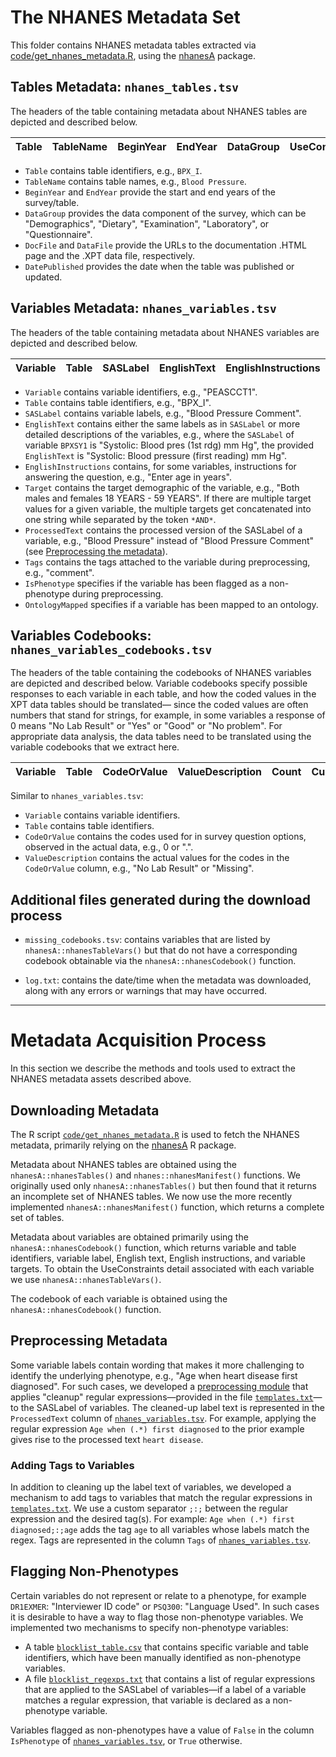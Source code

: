 # The NHANES Metadata Set
This folder contains NHANES metadata tables extracted via [code/get_nhanes_metadata.R](https://github.com/ccb-hms/NHANES-metadata/blob/master/code/get_nhanes_metadata.R), using the [nhanesA](https://github.com/cjendres1/nhanes) package.

## Tables Metadata: `nhanes_tables.tsv`
The headers of the table containing metadata about NHANES tables are depicted and described below.

| Table | TableName | BeginYear | EndYear | DataGroup | UseConstraints | DocFile | DataFile | DatePublished |
|-------|-----------|-----------|---------|-----------|----------------|---------|----------|---------------|

- `Table` contains table identifiers, e.g., `BPX_I`.
- `TableName` contains table names, e.g., `Blood Pressure`.
- `BeginYear` and `EndYear` provide the start and end years of the survey/table.
- `DataGroup` provides the data component of the survey, which can be "Demographics", "Dietary", "Examination", "Laboratory", or "Questionnaire".
- `DocFile` and `DataFile` provide the URLs to the documentation .HTML page and the .XPT data file, respectively.
- `DatePublished` provides the date when the table was published or updated. 


## Variables Metadata: `nhanes_variables.tsv`
The headers of the table containing metadata about NHANES variables are depicted and described below. 

| Variable | Table | SASLabel | EnglishText | EnglishInstructions | Target | UseConstraints | ProcessedText | Tags | IsPhenotype | OntologyMapped |
|----------|-------|----------|-------------|---------------------|--------|----------------|---------------|------|-------------|----------------|

- `Variable` contains variable identifiers, e.g., "PEASCCT1".
- `Table` contains table identifiers, e.g., "BPX_I".
- `SASLabel` contains variable labels, e.g., "Blood Pressure Comment".
- `EnglishText` contains either the same labels as in `SASLabel` or more detailed descriptions of the variables, e.g., where the `SASLabel` of variable `BPXSY1` is "Systolic: Blood pres (1st rdg) mm Hg", the provided `EnglishText` is "Systolic: Blood pressure (first reading) mm Hg".  
- `EnglishInstructions` contains, for some variables, instructions for answering the question, e.g., "Enter age in years".
- `Target` contains the target demographic of the variable, e.g., "Both males and females 18 YEARS - 59 YEARS". If there are multiple target values for a given variable, the multiple targets get concatenated into one string while separated by the token `*AND*`.    
- `ProcessedText` contains the processed version of the SASLabel of a variable, e.g., "Blood Pressure" instead of "Blood Pressure Comment" (see [Preprocessing the metadata](#preprocessing-the-metadata)).
- `Tags` contains the tags attached to the variable during preprocessing, e.g., "comment".
- `IsPhenotype` specifies if the variable has been flagged as a non-phenotype during preprocessing.
- `OntologyMapped` specifies if a variable has been mapped to an ontology. 


## Variables Codebooks: `nhanes_variables_codebooks.tsv` 
The headers of the table containing the codebooks of NHANES variables are depicted and described below. Variable codebooks specify possible responses to each variable in each table, and how the coded values in the XPT data tables should be translated— since the coded values are often numbers that stand for strings, for example, in some variables a response of 0 means "No Lab Result" or "Yes" or "Good" or "No problem". For appropriate data analysis, the data tables need to be translated using the variable codebooks that we extract here.

| Variable | Table | CodeOrValue | ValueDescription | Count | Cumulative | SkipToItem |
|----------|-------|-------------|------------------|-------|------------|------------|

Similar to `nhanes_variables.tsv`:
- `Variable` contains variable identifiers.
- `Table` contains table identifiers.
- `CodeOrValue` contains the codes used for in survey question options, observed in the actual data, e.g., 0 or ".".
- `ValueDescription` contains the actual values for the codes in the `CodeOrValue` column, e.g., "No Lab Result" or "Missing".


## Additional files generated during the download process 
- `missing_codebooks.tsv`: contains variables that are listed by `nhanesA::nhanesTableVars()` but that do not have a corresponding codebook obtainable via the `nhanesA::nhanesCodebook()` function.

- `log.txt`: contains the date/time when the metadata was downloaded, along with any errors or warnings that may have occurred.

---

# Metadata Acquisition Process
In this section we describe the methods and tools used to extract the NHANES metadata assets described above. 

## Downloading Metadata
The R script [`code/get_nhanes_metadata.R`](https://github.com/ccb-hms/NHANES-metadata/blob/master/code/get_nhanes_metadata.R) is used to fetch the NHANES metadata, primarily relying on the [nhanesA](https://github.com/cjendres1/nhanes) R package.

Metadata about NHANES tables are obtained using the `nhanesA::nhanesTables()` and `nhanes::nhanesManifest()` functions. We originally used only `nhanesA::nhanesTables()` but then found that it returns an incomplete set of NHANES tables. We now use the more recently implemented `nhanesA::nhanesManifest()` function, which returns a complete set of tables.

Metadata about variables are obtained primarily using the `nhanesA::nhanesCodebook()` function, which returns variable and table identifiers, variable label, English text, English instructions, and variable targets. To obtain the UseConstraints detail associated with each variable we use `nhanesA::nhanesTableVars()`.

The codebook of each variable is obtained using the `nhanesA::nhanesCodebook()` function.

## Preprocessing Metadata
Some variable labels contain wording that makes it more challenging to identify the underlying phenotype, e.g., "Age when heart disease first diagnosed". For such cases, we developed a [preprocessing module](https://github.com/ccb-hms/NHANES-metadata/blob/master/code/preprocess_metadata.py) that applies "cleanup" regular expressions—provided in the file [`templates.txt`](https://github.com/ccb-hms/NHANES-metadata/blob/master/code/resources/templates.txt)—to the SASLabel of variables. The cleaned-up label text is represented in the `ProcessedText` column of [`nhanes_variables.tsv`](#variables-metadata-nhanes_variablestsv). For example, applying the regular expression `Age when (.*) first diagnosed` to the prior example gives rise to the processed text `heart disease`.

### Adding Tags to Variables
In addition to cleaning up the label text of variables, we developed a mechanism to add tags to variables that match the regular expressions in [`templates.txt`](https://github.com/ccb-hms/NHANES-metadata/blob/master/code/resources/templates.txt). We use a custom separator `;:;` between the regular expression and the desired tag(s). For example: `Age when (.*) first diagnosed;:;age` adds the tag `age` to all variables whose labels match the regex. Tags are represented in the column `Tags` of [`nhanes_variables.tsv`](#variables-metadata-nhanes_variablestsv).

## Flagging Non-Phenotypes
Certain variables do not represent or relate to a phenotype, for example `DR1EXMER`: "Interviewer ID code" or `PSQ300`: "Language Used". In such cases it is desirable to have a way to flag those non-phenotype variables. We implemented two mechanisms to specify non-phenotype variables:
- A table [`blocklist_table.csv`](https://github.com/ccb-hms/NHANES-metadata/blob/master/code/resources/blocklist_table.csv) that contains specific variable and table identifiers, which have been manually identified as non-phenotype variables.  
- A file [`blocklist_regexps.txt`](https://github.com/ccb-hms/NHANES-metadata/blob/master/code/resources/blocklist_regexps.txt) that contains a list of regular expressions that are applied to the SASLabel of variables—if a label of a variable matches a regular expression, that variable is declared as a non-phenotype variable.  

Variables flagged as non-phenotypes have a value of `False` in the column `IsPhenotype` of [`nhanes_variables.tsv`](#variables-metadata-nhanes_variablestsv), or `True` otherwise.